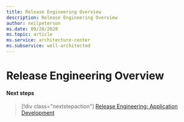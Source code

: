 ```yaml
---
title: Release Engineering Overview
description: Release Engineering Overview
author: neilpeterson
ms.date: 09/28/2020
ms.topic: article
ms.service: architecture-center
ms.subservice: well-architected
---
```


# Release Engineering Overview

#### Next steps

> [!div class="nextstepaction"]
> [Release Engineering: Application Development](./release-engineering-app-dev.md)